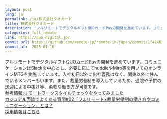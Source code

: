 ```yaml
---
layout: post
lang: ja
permalink: /ja/株式会社クオカード
title: 株式会社クオカード
description: 'フルリモートでデジタルギフトQUOカードPayの開発を進めています。コミュニケーションはSlackを中心とし、必要に応じてhuddleやMiro等を用いてのオンラインMTGを実施しています。入社初日以外に出社義務はなく、関東以外に住んでいるメンバーもいます。また、裁量労働制を導入しているため、通院や子供の送迎による中抜け等、柔軟な働き方が可能です。 参考情報:リモートワークスタイルチェックをやってみました カジュアル面談でよくある質問#02「フルリモート×裁量労働制の働き方やコミュニケーション」とは？   採用情報はこちら'
categories: full_remote
link: https://quo-digital.jp/
commit_url: https://github.com/remote-jp/remote-in-japan/commit/1f42463fa278ec6976af90175ef27509a22908f0
commit_at:  2025-01-16
---
```


<p>フルリモートでデジタルギフト<a href="https://www.quocard.com/pay/">QUOカードPay</a>の開発を進めています。コミュニケーションはSlackを中心とし、必要に応じてhuddleやMiro等を用いてのオンラインMTGを実施しています。入社初日以外に出社義務はなく、関東以外に住んでいるメンバーもいます。また、裁量労働制を導入しているため、通院や子供の送迎による中抜け等、柔軟な働き方が可能です。<br /><a href="https://quo-digital.hatenablog.com/entry/2022/04/15/075539">参考情報:リモートワークスタイルチェックをやってみました</a><br /><a href="https://quo-digital.hatenablog.com/entry/2024/04/16/163000">カジュアル面談でよくある質問#02「フルリモート×裁量労働制の働き方やコミュニケーション」とは？</a> <br /> <a href="https://quo-digital.jp/">採用情報はこちら</a></p>
